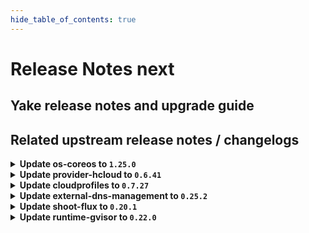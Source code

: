```yaml
---
hide_table_of_contents: true
---
```


# Release Notes next

## Yake release notes and upgrade guide

## Related upstream release notes / changelogs


<details>
<summary><b>Update os-coreos to <code>1.25.0</code></b></summary>

# [gardener/gardener-extension-os-coreos]

## 📰 Noteworthy

- `[OPERATOR]` It should be noted that this will **NOT** work for nodes already created with a default time sync service provided by this extension by @nschad [#190]
## ✨ New Features

- `[OPERATOR]` Added option to opt-out of the default ntp configuration provided by this extension. by @nschad [#190]
- `[OPERATOR]` Allow on shoot by shoot basis to override global extension options by @nschad [#192]
## 🐛 Bug Fixes

- `[OPERATOR]` Fixed an RBAC issue when deploying this extension through the Gardener operator. by @Wieneo [#196]
- `[OPERATOR]` Restart ntpd if ntp.conf changes. by @dergeberl [#194]
- `[OPERATOR]` The provision OSC script does not run anymore when the node is rebooting.  by @oliver-goetz [#166]
## 🏃 Others

- `[OPERATOR]` The image repository in the Helm-Chart is updated to point to the current location in Google Artefact Repository (GAR). by @MrBatschner [#168]
- `[OPERATOR]` `extension-os-coreos` no longer supports Shoots with Кubernetes version <= 1.26. by @RadaBDimitrova [#139]

## Helm Charts
- os-coreos: `europe-docker.pkg.dev/gardener-project/releases/charts/gardener/extensions/os-coreos:v1.25.0`
## Container (OCI) Images
- gardener-extension-os-coreos: `europe-docker.pkg.dev/gardener-project/releases/extensions/os-coreos:v1.25.0`


</details>

<details>
<summary><b>Update provider-hcloud to <code>0.6.41</code></b></summary>

# [gardener-extension-provider-hcloud] v0.6.41

</details>

<details>
<summary><b>Update cloudprofiles to <code>0.7.27</code></b></summary>

**Full Changelog**: https://github.com/gardener-community/cloudprofiles/compare/0.7.26...0.7.27

</details>

<details>
<summary><b>Update external-dns-management to <code>0.25.2</code></b></summary>

# [gardener/external-dns-management]

## 🐛 Bug Fixes

- `[USER]` Fix sporadic failing updates on switching entries between simple and weighted routing policy. by @MartinWeindel [#524]

## Helm Charts
- dns-controller-manager: `europe-docker.pkg.dev/gardener-project/releases/charts/dns-controller-manager:v0.25.2`
## Container (OCI) Images
- dns-controller-manager: `europe-docker.pkg.dev/gardener-project/releases/dns-controller-manager:v0.25.2`


</details>

<details>
<summary><b>Update shoot-flux to <code>0.20.1</code></b></summary>

## What's Changed
* Fix lease RBAC by @Wieneo in https://github.com/stackitcloud/gardener-extension-shoot-flux/pull/163


**Full Changelog**: https://github.com/stackitcloud/gardener-extension-shoot-flux/compare/v0.20.0...v0.20.1

</details>

<details>
<summary><b>Update runtime-gvisor to <code>0.22.0</code></b></summary>

# [gardener/gardener-extension-runtime-gvisor]

## 🏃 Others

- `[OPERATOR]` The gVisor binaries were updated to release `20250505.0`. by @Roncossek [#223]

## Helm Charts
- runtime-gvisor: `europe-docker.pkg.dev/gardener-project/releases/charts/gardener/extensions/runtime-gvisor:v0.22.0`
## Container (OCI) Images
- gardener-extension-runtime-gvisor-installation: `europe-docker.pkg.dev/gardener-project/releases/gardener/extensions/runtime-gvisor-installation:v0.22.0`
- gardener-extension-runtime-gvisor: `europe-docker.pkg.dev/gardener-project/releases/gardener/extensions/runtime-gvisor:v0.22.0`


</details>
